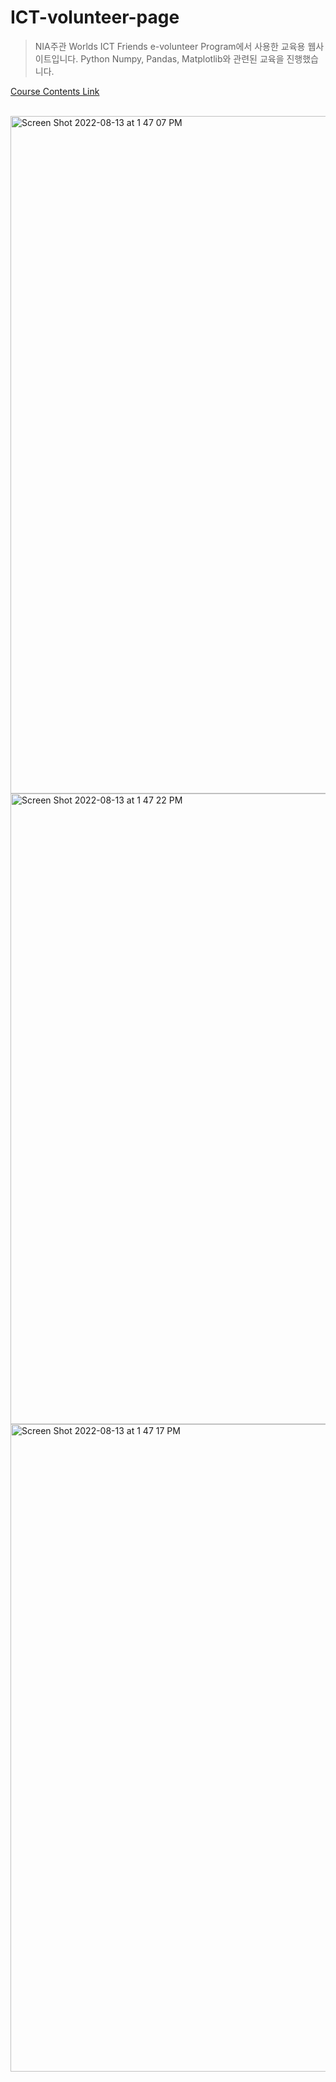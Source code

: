 # ICT-volunteer-page

> NIA주관 Worlds ICT Friends e-volunteer Program에서 사용한 교육용 웹사이트입니다. Python Numpy, Pandas, Matplotlib와 관련된 교육을 진행했습니다.

[Course Contents Link](https://choieungi.notion.site/Python-19fd520f850548b183fd41218dcb0a7c)

<br>
<img width="1084" alt="Screen Shot 2022-08-13 at 1 47 07 PM" src="https://user-images.githubusercontent.com/70755947/184510270-c01091b4-a23b-413c-a14f-0d96b640e74b.png">
<br>
<img width="1009" alt="Screen Shot 2022-08-13 at 1 47 22 PM" src="https://user-images.githubusercontent.com/70755947/184510265-57504de0-d0bd-4085-9b0d-129b64828989.png">
<br>
<img width="1036" alt="Screen Shot 2022-08-13 at 1 47 17 PM" src="https://user-images.githubusercontent.com/70755947/184510268-890c0131-2481-42ca-8104-637b1cbed886.png">


